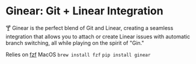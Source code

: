 # Ginear: Git + Linear Integration

🍸 Ginear is the perfect blend of Git and Linear, creating a seamless integration that allows you to attach or create Linear issues with automatic branch switching, all while playing on the spirit of "Gin."

Relies on [fzf](https://github.com/junegunn/fzf)
MacOS
`brew install fzf`
`pip install ginear`
